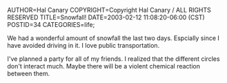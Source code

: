 AUTHOR=Hal Canary
COPYRIGHT=Copyright Hal Canary / ALL RIGHTS RESERVED
TITLE=Snowfall!
DATE=2003-02-12 11:08:20-06:00 (CST)
POSTID=34
CATEGORIES=life;

We had a wonderful amount of snowfall the last two days. Espcially since I have avoided driving in it. I love public transportation.

I've planned a party for all of my friends. I realized that the different circles don't interact much. Maybe there will be a violent chemical reaction between them.

